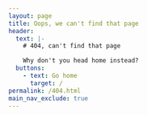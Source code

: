 ```yaml
---
layout: page
title: Oops, we can't find that page
header:
  text: |-
    # 404, can't find that page

    Why don't you head home instead?
  buttons:
    - text: Go home
      target: /
permalink: /404.html
main_nav_exclude: true
---
```

